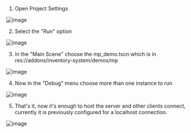 1. Open Project Settings

![image](https://user-images.githubusercontent.com/1673249/221444490-2d59a40b-6d44-4bf5-be16-54af8c303e27.png)

2. Select the "Run" option

![image](https://user-images.githubusercontent.com/1673249/221444514-0b931377-653c-4f9c-9c13-b6af5100c368.png)

3. In the "Main Scene" choose the mp_demo.tscn which is in res://addons/inventory-system/demos/mp

![image](https://user-images.githubusercontent.com/1673249/221444578-b7265ca4-3d37-4263-a7ad-84c504c9844d.png)

4. Now in the "Debug" menu choose more than one instance to run

![image](https://user-images.githubusercontent.com/1673249/221444647-ebf91685-6ee4-4f64-b3a2-41821614e03b.png)

5. That's it, now it's enough to host the server and other clients connect, currently it is previously configured for a localhost connection.

![image](https://user-images.githubusercontent.com/1673249/221444727-4e768a5e-b0db-4143-a631-9f7c326603e8.png)